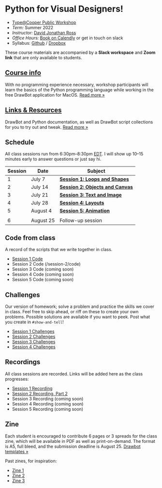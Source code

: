 # Python for Visual Designers!

* [Type@Cooper Public Workshop](http://coopertype.org/event/python_for_visual_designers_su2022)
* _Term:_ Summer 2022
* _Instructor:_ [David Jonathan Ross](https://djr.com)
* _Office Hours:_ [Book on Calendly](http://calendly.com/djrrb/office-hours) or get in touch on slack
* Syllabus: [Github](https://github.com/djrrb/python-for-visual-designers-summer-2022) / [Dropbox](https://www.dropbox.com/sh/ld5pcxsei5pzstp/AACN7i9e8mvAt8qUDjbwvCUOa?dl=0)

These course materials are accompanied by a **Slack workspace** and **Zoom link** that are only available to students.


## [Course info](/course-info)

With no programming experience necessary, workshop participants will learn the basics of the Python programming language while working in the free DrawBot application for MacOS. [Read more »](/course-info)


## [Links & Resources](/resources)

DrawBot and Python documentation, as well as DrawBot script collections for you to try out and tweak. [Read more »](/course-info)

## Schedule

All class sessions run from 6:30pm–8:30pm [EDT](https://www.timeanddate.com/worldclock/converter.html?iso=20220707T223000&p1=179). I will show up 10–15 minutes early to answer questions or just say hi.

| Session | Date | Subject |
| ---- | ---- | -------------- | 
| 1   | July 7 | [**Session 1: Loops and Shapes**](/session-1) | 
| 2   | July 14 | [**Session 2: Objects and Canvas**](/session-2) | 
| 3   | July 21 | [**Session 3: Text and Image**](/session-3) | 
| 4   | July 28 | [**Session 4: Layouts**](/session-4) |
| 5   | August 4 | [**Session 5: Animation**](/session-5)|
|  | 
| 6   | August 25 | Follow-up session |


## Code from class

A record of the scripts that we write together in class.

* [Session 1 Code](/session-1/code)
* Session 2 Code (/session-2/code)
* Session 3 Code (coming soon)
* Session 4 Code (coming soon)
* Session 5 Code (coming soon)

## Challenges

Our version of homework; solve a problem and practice the skills we cover in class. Feel free to skip ahead, or riff on these to create your own problems. Possible solutions are available if you want to peek. Post what you create in `#show-and-tell`!

* [Session 1 Challenges](/session-1/challenges)
* [Session 2 Challenges](/session-2/challenges)
* [Session 3 Challenges](/session-3/challenges)
* [Session 4 Challenges](/session-4/challenges)

## Recordings

All class sessions are recorded. Links will be added here as the class progresses:

* [Session 1 Recording](https://www.youtube.com/watch?v=N30f3XEZ3tY)
* [Session 2 Recording, Part 2](https://www.youtube.com/watch?v=ErfGmJVHNRc)
* Session 3 Recording (coming soon)
* Session 4 Recording (coming soon)
* Session 5 Recording (coming soon)

## Zine

Each student is encouraged to contribute 6 pages or 3 spreads for the class zine, which will be available in PDF as well as print-on-demand. The format is A5, full bleed, and the submission deadline is August 25. [Drawbot templates »](/zine)

Past zines, for inspiration:

* [Zine 1](https://drive.google.com/file/d/1iw9giQcU6jlPxogsbogPQuyOrxGSn1OJ/view?usp=sharing)
* [Zine 2](https://drive.google.com/file/d/1MOk4RcRypd6dhamVXAPem8Vuj7_y7EZV/view?usp=sharing)
* [Zine 3](https://drive.google.com/file/d/1CRQPinJJUXjeYem_p7yBu7krkMAMgS_t/view?usp=sharing)
